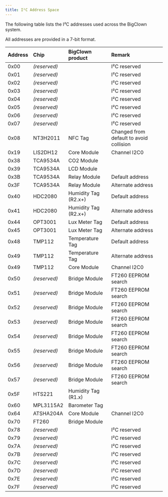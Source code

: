 ```yaml
---
title: I²C Address Space
---
```


The following table lists the I²C addresses used across the BigClown system.

All addresses are provided in a 7-bit format.

| Address | Chip         | BigClown product     | Remark                                  |
| :------ | :----------- | :------------------- | :-------------------------------------- |
| 0x00    | *(reserved)* |                      | I²C reserved                            |
| 0x01    | *(reserved)* |                      | I²C reserved                            |
| 0x02    | *(reserved)* |                      | I²C reserved                            |
| 0x03    | *(reserved)* |                      | I²C reserved                            |
| 0x04    | *(reserved)* |                      | I²C reserved                            |
| 0x05    | *(reserved)* |                      | I²C reserved                            |
| 0x06    | *(reserved)* |                      | I²C reserved                            |
| 0x07    | *(reserved)* |                      | I²C reserved                            |
| 0x08    | NT3H2011     | NFC Tag              | Changed from default to avoid collision |
| 0x19    | LIS2DH12     | Core Module          | Channel I2C0                            |
| 0x38    | TCA9534A     | CO2 Module           |                                         |
| 0x39    | TCA9534A     | LCD Module           |                                         |
| 0x3B    | TCA9534A     | Relay Module         | Default address                         |
| 0x3F    | TCA9534A     | Relay Module         | Alternate address                       |
| 0x40    | HDC2080      | Humidity Tag (R2.x+) | Default address                         |
| 0x41    | HDC2080      | Humidity Tag (R2.x+) | Alternate address                       |
| 0x44    | OPT3001      | Lux Meter Tag        | Default address                         |
| 0x45    | OPT3001      | Lux Meter Tag        | Alternate address                       |
| 0x48    | TMP112       | Temperature Tag      | Default address                         |
| 0x49    | TMP112       | Temperature Tag      | Alternate address                       |
| 0x49    | TMP112       | Core Module          | Channel I2C0                            |
| 0x50    | *(reserved)* | Bridge Module        | FT260 EEPROM search                     |
| 0x51    | *(reserved)* | Bridge Module        | FT260 EEPROM search                     |
| 0x52    | *(reserved)* | Bridge Module        | FT260 EEPROM search                     |
| 0x53    | *(reserved)* | Bridge Module        | FT260 EEPROM search                     |
| 0x54    | *(reserved)* | Bridge Module        | FT260 EEPROM search                     |
| 0x55    | *(reserved)* | Bridge Module        | FT260 EEPROM search                     |
| 0x56    | *(reserved)* | Bridge Module        | FT260 EEPROM search                     |
| 0x57    | *(reserved)* | Bridge Module        | FT260 EEPROM search                     |
| 0x5F    | HTS221       | Humidity Tag (R1.x)  |                                         |
| 0x60    | MPL3115A2    | Barometer Tag        |                                         |
| 0x64    | ATSHA204A    | Core Module          | Channel I2C0                            |
| 0x70    | FT260        | Bridge Module        |                                         |
| 0x78    | *(reserved)* |                      | I²C reserved                            |
| 0x79    | *(reserved)* |                      | I²C reserved                            |
| 0x7A    | *(reserved)* |                      | I²C reserved                            |
| 0x7B    | *(reserved)* |                      | I²C reserved                            |
| 0x7C    | *(reserved)*|                       | I²C reserved                            |
| 0x7D    | *(reserved)* |                      | I²C reserved                            |
| 0x7E    | *(reserved)* |                      | I²C reserved                            |
| 0x7F    | *(reserved)* |                      | I²C reserved                            |
